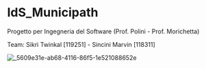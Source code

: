 # IdS_Municipath
Progetto per Ingegneria del Software (Prof. Polini - Prof. Morichetta)

Team: Sikri Twinkal [119251] - Sincini Marvin [118311]


![_5609e31e-ab68-4116-86f5-1e521088652e](https://github.com/ToWinKallSikri/IdS_Municipath/assets/116014231/fb00665e-4791-4fb5-ad75-41d68df75403)
